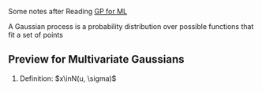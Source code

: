 Some notes after Reading [GP for ML](http://www.gaussianprocess.org/gpml/chapters/RW.pdf)



A Gaussian process is a probability distribution over possible functions that fit a set of points


## Preview for Multivariate Gaussians

1. Definition: $x\inN(u, \sigma)$
